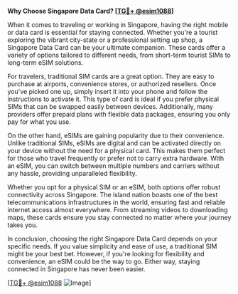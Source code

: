 **Why Choose Singapore Data Card? [[TG💪+ @esim1088](https://t.me/s/esim1088)]**

When it comes to traveling or working in Singapore, having the right mobile or data card is essential for staying connected. Whether you're a tourist exploring the vibrant city-state or a professional setting up shop, a Singapore Data Card can be your ultimate companion. These cards offer a variety of options tailored to different needs, from short-term tourist SIMs to long-term eSIM solutions.

For travelers, traditional SIM cards are a great option. They are easy to purchase at airports, convenience stores, or authorized resellers. Once you've picked one up, simply insert it into your phone and follow the instructions to activate it. This type of card is ideal if you prefer physical SIMs that can be swapped easily between devices. Additionally, many providers offer prepaid plans with flexible data packages, ensuring you only pay for what you use.

On the other hand, eSIMs are gaining popularity due to their convenience. Unlike traditional SIMs, eSIMs are digital and can be activated directly on your device without the need for a physical card. This makes them perfect for those who travel frequently or prefer not to carry extra hardware. With an eSIM, you can switch between multiple numbers and carriers without any hassle, providing unparalleled flexibility.

Whether you opt for a physical SIM or an eSIM, both options offer robust connectivity across Singapore. The island nation boasts one of the best telecommunications infrastructures in the world, ensuring fast and reliable internet access almost everywhere. From streaming videos to downloading maps, these cards ensure you stay connected no matter where your journey takes you.

In conclusion, choosing the right Singapore Data Card depends on your specific needs. If you value simplicity and ease of use, a traditional SIM might be your best bet. However, if you're looking for flexibility and convenience, an eSIM could be the way to go. Either way, staying connected in Singapore has never been easier.

[[TG💪+ @esim1088](https://t.me/s/esim1088) ![Image](https://i.postimg.cc/Y0z9fWf4/image.png)]
